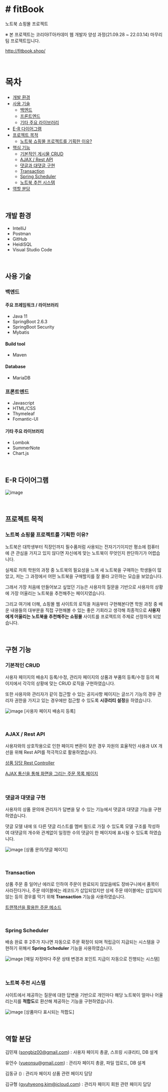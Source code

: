 # # fitBook
노트북 쇼핑몰 프로젝트

※ 본 프로젝트는 코리아IT아카데미 웹 개발자 양성 과정(21.09.28 ~ 22.03.14) 마무리 팀 프로젝트입니다.

http://fitbook.shop/

<br>

# 목차
- [개발 환경](#개발-환경)
- [사용 기술](#사용-기술)
    * [백엔드](#백엔드)
    * [프론트엔드](#프론트엔드)
    * [기타 주요 라이브러리](#기타-주요-라이브러리)
- [E-R 다이어그램](#e-r-다이어그램)
- [프로젝트 목적](#프로젝트-목적)
    * [노트북 쇼핑몰 프로젝트를 기획한 이유?](#노트북-쇼핑몰-프로젝트를-기획한-이유?)
- [핵심 기능](#핵심-기능)
    * [기본적인 게시물 CRUD](#기본적인-crud)
    * [AJAX / Rest API](#ajax-/-rest-api)
    * [댓글과 대댓글 구현](#댓글과-대댓글-구현)
    * [Transaction](#transaction)
    * [Spring Scheduler](#spring-scheduler)
    * [노트북 추천 시스템](#노트북-추천-시스템)
- [역할 분담](#역할-분담)

<br>

## 개발 환경
- IntelliJ
- Postman
- GitHub
- HeidiSQL
- Visual Studio Code

<br>

## 사용 기술
### 백엔드
#### 주요 프레임워크 / 라이브러리
- Java 11
- SpringBoot 2.6.3
- SpringBoot Security
- Mybatis

#### Build tool
- Maven

#### Database
- MariaDB

### 프론트엔드
- Javascript
- HTML/CSS
- Thymeleaf
- Fomantic-UI

#### 기타 주요 라이브러리
- Lombok
- SummerNote
- Chart.js

<br>

## E-R 다이어그램
![image](https://github.com/songbiz0/fitBook/blob/master/img/fitbook-1.png?raw=true)

<br>

## 프로젝트 목적

### 노트북 쇼핑몰 프로젝트를 기획한 이유? 

노트북은 대학생부터 직장인까지 필수품처럼 사용되는 전자기기이지만 평소에 컴퓨터에 큰 관심을 가지고 있지 않다면 자신에게 맞는 노트북이 무엇인지 판단하기가 어렵습니다.

실제로 저희 학원의 과정 중 노트북의 필요성을 느껴 새 노트북을 구매하는 학생들이 많았고, 저는 그 과정에서 어떤 노트북을 구매할지를 잘 몰라 고민하는 모습을 보았습니다.

그래서 가장 처음에 만들어보고 싶었던 기능은 사용자의 질문을 기반으로 사용자의 상황에 가장 어울리는 노트북을 추천해주는 페이지였습니다.

그리고 여기에 더해, 쇼핑몰 웹 사이트의 로직을 처음부터 구현해본다면 학원 과정 중 배운 내용들의 대부분을 직접 구현해볼 수 있는 좋은 기회라고 생각해 최종적으로 **사용자에게 어울리는 노트북을 추천해주는 쇼핑몰** 사이트를 프로젝트의 주제로 선정하게 되었습니다.

<br>

## 구현 기능

### 기본적인 CRUD

사용자 페이지의 배송지 등록/수정, 관리자 페이지의 상품과 부품의 등록/수정 등의 페이지에서 각각의 상황에 맞는 CRUD 로직을 구현하였습니다.

또한 사용자와 관리자가 같이 접근할 수 있는 공지사항 페이지는 글쓰기 기능의 경우 관리자 권한을 가지고 있는 경우에만 접근할 수 있도록 **시큐리티 설정**을 하였습니다.

![image](https://github.com/songbiz0/fitBook/blob/master/img/shipment.png?raw=true)
[사용자 페이지 배송지 등록]

<br>

### AJAX / Rest API

사용자와의 상호작용으로 인한 페이지 변환이 잦은 경우 자원의 효율적인 사용과 UX 개선을 위해 Rest API를 적극적으로 활용하였습니다.

[상품 담당 Rest Controller](https://github.com/songbiz0/fitBook/blob/master/src/main/java/com/fitbook/shop/ShopRestController.java#L1)

[AJAX 통신을 통해 화면을 그리는 주문 목록 페이지](https://github.com/songbiz0/fitBook/blob/230a0a25cbf5e7bedf10b66626ad2aa0aee06517/src/main/resources/static/js/mypage/list.js#L191)

<br>

### 댓글과 대댓글 구현

사용자의 상품 문의에 관리자가 답변을 달 수 있는 기능에서 댓글과 대댓글 기능을 구현하였습니다.

댓글 모델 내에 또 다른 댓글 리스트를 멤버 필드로 가질 수 있도록 모델 구조를 작성하여 대댓글의 개수와 관계없이 일정한 수의 댓글이 한 페이지에 표시될 수 있도록 하였습니다.

![image](https://github.com/songbiz0/fitBook/blob/master/img/comment.png?raw=true)
[상품 문의/댓글 페이지]

<br>

### Transaction

상품 주문 중 일어난 에러로 인하여 주문이 완료되지 않았음에도 장바구니에서 품목이 사라진다거나, 주문 테이블에는 레코드가 삽입되었지만 상세 주문 테이블에는 삽입되지 않는 등의 경우를 막기 위해 **Transaction** 기능을 사용하였습니다.

[트랜잭션을 활용한 주문 메소드](https://github.com/songbiz0/fitBook/blob/230a0a25cbf5e7bedf10b66626ad2aa0aee06517/src/main/java/com/fitbook/shop/ShopService.java#L267)

<br>

### Spring Scheduler

배송 완료 후 2주가 지나면 자동으로 주문 확정이 되며 적립금이 지급되는 시스템을 구현하기 위해서 **Spring Scheduler** 기능을 사용하였습니다.

![image](https://github.com/songbiz0/fitBook/blob/master/img/scheduler.png?raw=true)
[매일 자정마다 주문 상태 변경과 포인트 지급이 자동으로 진행되는 시스템]

<br>

### 노트북 추천 시스템

사이트에서 제공하는 질문에 대한 답변을 기반으로 개인마다 해당 노트북이 얼마나 어울리는지를 **적합도**로 환산해 제공하는 기능을 구현하였습니다.

![image](https://github.com/songbiz0/fitBook/blob/master/img/recommendation.png?raw=true)
[상품마다 표시되는 적합도]

<br>

## 역할 분담
김민재 (songbiz00@gmail.com) : 사용자 페이지 총괄, 스프링 시큐리티, DB 설계

유언수 (yueonsu@gmail.com) : 관리자 페이지 총괄, 파일 업로드, DB 설계

김동규 () : 관리자 페이지 상품 관련 페이지 담당

김규형 (gyuhyeong.kim@icloud.com) : 관리자 페이지 회원 관련 페이지 담당
